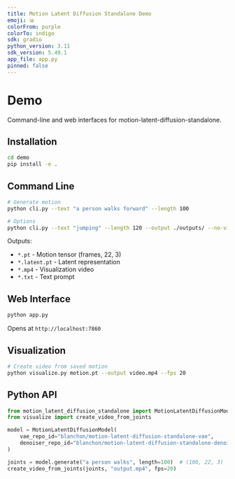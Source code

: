 ```yaml
---
title: Motion Latent Diffusion Standalone Demo
emoji: 📊
colorFrom: purple
colorTo: indigo
sdk: gradio
python_version: 3.11
sdk_version: 5.49.1
app_file: app.py
pinned: false
---
```


# Demo

Command-line and web interfaces for motion-latent-diffusion-standalone.

## Installation

```bash
cd demo
pip install -e .
```

## Command Line

```bash
# Generate motion
python cli.py --text "a person walks forward" --length 100

# Options
python cli.py --text "jumping" --length 120 --output ./outputs/ --no-video
```

Outputs:

- `*.pt` - Motion tensor (frames, 22, 3)
- `*.latent.pt` - Latent representation
- `*.mp4` - Visualization video
- `*.txt` - Text prompt

## Web Interface

```bash
python app.py
```

Opens at `http://localhost:7860`

## Visualization

```bash
# Create video from saved motion
python visualize.py motion.pt --output video.mp4 --fps 20
```

## Python API

```python
from motion_latent_diffusion_standalone import MotionLatentDiffusionModel
from visualize import create_video_from_joints

model = MotionLatentDiffusionModel(
    vae_repo_id="blanchon/motion-latent-diffusion-standalone-vae",
    denoiser_repo_id="blanchon/motion-latent-diffusion-standalone-denoiser"
)

joints = model.generate("a person walks", length=100)  # (100, 22, 3)
create_video_from_joints(joints, "output.mp4", fps=20)
```
